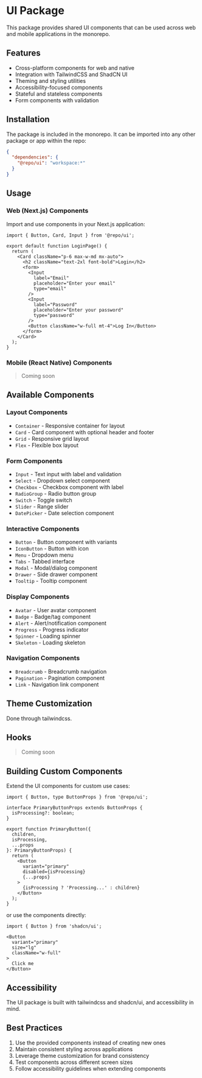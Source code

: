 # UI Package

This package provides shared UI components that can be used across web and mobile applications in the monorepo.

## Features

- Cross-platform components for web and native
- Integration with TailwindCSS and ShadCN UI
- Theming and styling utilities
- Accessibility-focused components
- Stateful and stateless components
- Form components with validation

## Installation

The package is included in the monorepo. It can be imported into any other package or app within the repo:

```json
{
  "dependencies": {
    "@repo/ui": "workspace:*"
  }
}
```

## Usage

### Web (Next.js) Components

Import and use components in your Next.js application:

```tsx
import { Button, Card, Input } from '@repo/ui';

export default function LoginPage() {
  return (
    <Card className="p-6 max-w-md mx-auto">
      <h2 className="text-2xl font-bold">Login</h2>
      <form>
        <Input 
          label="Email" 
          placeholder="Enter your email" 
          type="email" 
        />
        <Input 
          label="Password" 
          placeholder="Enter your password" 
          type="password" 
        />
        <Button className="w-full mt-4">Log In</Button>
      </form>
    </Card>
  );
}
```

### Mobile (React Native) Components

> Coming soon

## Available Components

### Layout Components

- `Container` - Responsive container for layout
- `Card` - Card component with optional header and footer
- `Grid` - Responsive grid layout
- `Flex` - Flexible box layout

### Form Components

- `Input` - Text input with label and validation
- `Select` - Dropdown select component
- `Checkbox` - Checkbox component with label
- `RadioGroup` - Radio button group
- `Switch` - Toggle switch
- `Slider` - Range slider
- `DatePicker` - Date selection component

### Interactive Components

- `Button` - Button component with variants
- `IconButton` - Button with icon
- `Menu` - Dropdown menu
- `Tabs` - Tabbed interface
- `Modal` - Modal/dialog component
- `Drawer` - Side drawer component
- `Tooltip` - Tooltip component

### Display Components

- `Avatar` - User avatar component
- `Badge` - Badge/tag component
- `Alert` - Alert/notification component
- `Progress` - Progress indicator
- `Spinner` - Loading spinner
- `Skeleton` - Loading skeleton

### Navigation Components

- `Breadcrumb` - Breadcrumb navigation
- `Pagination` - Pagination component
- `Link` - Navigation link component

## Theme Customization

Done through tailwindcss.

## Hooks

> Coming soon

## Building Custom Components

Extend the UI components for custom use cases:

```tsx
import { Button, type ButtonProps } from '@repo/ui';

interface PrimaryButtonProps extends ButtonProps {
  isProcessing?: boolean;
}

export function PrimaryButton({ 
  children, 
  isProcessing, 
  ...props 
}: PrimaryButtonProps) {
  return (
    <Button 
      variant="primary" 
      disabled={isProcessing} 
      {...props}
    >
      {isProcessing ? 'Processing...' : children}
    </Button>
  );
}
```

or use the components directly:

```tsx
import { Button } from 'shadcn/ui';

<Button
  variant="primary"
  size="lg"
  className="w-full"
>
  Click me
</Button>
```

## Accessibility

The UI package is built with tailwindcss and shadcn/ui, and accessibility in mind.

## Best Practices

1. Use the provided components instead of creating new ones
2. Maintain consistent styling across applications
3. Leverage theme customization for brand consistency
4. Test components across different screen sizes
5. Follow accessibility guidelines when extending components

